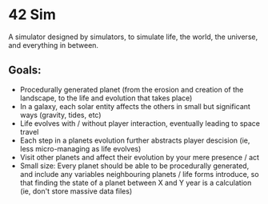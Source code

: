 42 Sim
======

A simulator designed by simulators, to simulate life, the world, the universe, and everything in between.

Goals:
------
* Procedurally generated planet (from the erosion and creation of the landscape, to the life and evolution that takes place)
* In a galaxy, each solar entity affects the others in small but significant ways (gravity, tides, etc)
* Life evolves with / without player interaction, eventually leading to space travel
* Each step in a planets evolution further abstracts player descision (ie, less micro-managing as life evolves)
* Visit other planets and affect their evolution by your mere presence / act
* Small size: Every planet should be able to be procedurally generated, and include any variables neighbouring planets / life forms introduce, so that finding the state of a planet between X and Y year is a calculation (ie, don't store massive data files)
